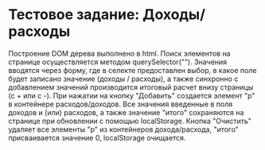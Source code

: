 # Тестовое задание: Доходы/расходы

Построение DOM дерева выполнено в html. Поиск элементов на странице осуществляется методом querySelector("").
Значения вводятся через форму, где в селекте предоставлен выбор, в какое поле будет записано значение (доходы / расходы), а также синхронно с добавлением значений производится итоговый расчет внизу страницы (с + или с -). 
При нажатии на кнопку "Добавить" создается элемент "р" в контейнере расходов/доходов. 
Все значения введенные в поля доходов и (или) расходов, а также значение "итого" сохраняются на странице при обновлении с помощью localStorage.
Кнопка "Очистить" удаляет все элементы "p" из контейнеров дохода/расхода, "итого" присваивается значение 0, localStorage очищается. 
